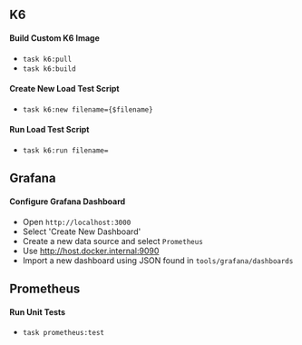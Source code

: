 ## K6
#### Build Custom K6 Image
* `task k6:pull`
* `task k6:build`

#### Create New Load Test Script
* `task k6:new filename={$filename}`

#### Run Load Test Script
* `task k6:run filename=`

## Grafana
#### Configure Grafana Dashboard
* Open `http://localhost:3000`
* Select 'Create New Dashboard'
* Create a new data source and select `Prometheus`
* Use http://host.docker.internal:9090
* Import a new dashboard using JSON found in `tools/grafana/dashboards`

## Prometheus
#### Run Unit Tests
* `task prometheus:test`
